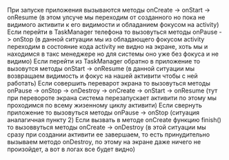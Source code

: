 При запуске приложения вызываются методы onCreate -> onStart -> onResume (в этом улсуче мы переходим от созданного но пока не видимого активити к его видимости и обладанием фокусом на activity)
Если перейти в TaskManager телефона то вызовуться методы onPause -> onStop (в данной ситуации мы из обладающего фокусом activity переходим в состояние кода activity не видно на экране, хоть мы и находимся в такс менеджере но для системы оно уже без фокуса и не видимо)
Если перейти из TaskManager обратно в приложение то вызовутся методы onStart -> onResume (в данной ситуации мы возвращаем видимость и фокус на нашей активити чтобы с ней работать)
Если совершить переварот экрана то вызовуться методы onPause -> onStop -> onDestroy ->  onCreate -> onStart -> onResume (тут при перевороте экрана система перезапускает активити по этому мы проходимся по всему жизенному циклу активити)
Если свернуть приложение то вызовуться методы onPause -> onStop (ситуация аналагичная пункту 2)
Если вызвать в методе onCreate функцию finish() то вызоввуться методы onCreate -> onDestroy (в этой ситуации мы сразу при создании активити ее завершаем, то есть принудительно вызываем методо onDestroy, по этому на экране даже ничего не произойдет, а вот в логах все будет видно)

